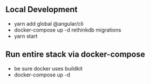 ## Local Development
  - yarn add global @angular/cli
  - docker-compose up -d rethinkdb migrations
  - yarn start

## Run entire stack via docker-compose
  - be sure docker uses buildkit
  - docker-compose up -d
